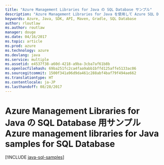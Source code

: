 ```yaml
---
title: "Azure Management Libraries for Java の SQL Database サンプル"
description: "Azure Management Libraries for Java を使用して Azure SQL Database の作成と更新を行うサンプル コードを入手しましょう。"
keywords: Azure, Java, SDK, API, Maven, Gradle, SQL Database
author: rloutlaw
ms.author: routlaw
manager: douge
ms.date: 04/16/2017
ms.topic: article
ms.prod: azure
ms.technology: azure
ms.devlang: java
ms.service: multiple
ms.assetid: e4537f38-a60d-4218-a9ba-3cba7af61b8b
ms.openlocfilehash: 69ba251fc2ca4faa9abb1bffd125affe5133ac06
ms.sourcegitcommit: 1500f341a96d9da461c288abf4baf79f494ae662
ms.translationtype: HT
ms.contentlocale: ja-JP
ms.lasthandoff: 08/28/2017
---
```

# <a name="azure-management-libraries-for-java-samples-for-sql-database"></a><span data-ttu-id="d403d-104">Azure Management Libraries for Java の SQL Database 用サンプル</span><span class="sxs-lookup"><span data-stu-id="d403d-104">Azure management libraries for Java samples for SQL Database</span></span>

[!INCLUDE [java-sql-samples](includes/java-sql-samples.md)]